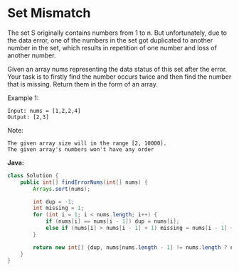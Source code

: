 # Set Mismatch

The set S originally contains numbers from 1 to n. But unfortunately, due to the data error, one of the numbers in the set got duplicated to another number in the set, which results in repetition of one number and loss of another number.

Given an array nums representing the data status of this set after the error. Your task is to firstly find the number occurs twice and then find the number that is missing. Return them in the form of an array.

Example 1:

    Input: nums = [1,2,2,4]
    Output: [2,3]

Note:

    The given array size will in the range [2, 10000].
    The given array's numbers won't have any order

**Java:**
```java
class Solution {
    public int[] findErrorNums(int[] nums) {
        Arrays.sort(nums);

        int dup = -1;
        int missing = 1;
        for (int i = 1; i < nums.length; i++) {
            if (nums[i] == nums[i - 1]) dup = nums[i];
            else if (nums[i] > nums[i - 1] + 1) missing = nums[i - 1] + 1;
        }

        return new int[] {dup, nums[nums.length - 1] != nums.length ? nums.length : missing};
    }
}
```
